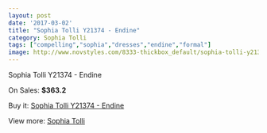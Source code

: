 ```yaml
---
layout: post
date: '2017-03-02'
title: "Sophia Tolli Y21374 - Endine"
category: Sophia Tolli
tags: ["compelling","sophia","dresses","endine","formal"]
image: http://www.novstyles.com/8333-thickbox_default/sophia-tolli-y21374-endine.jpg
---
```

Sophia Tolli Y21374 - Endine

On Sales: **$363.2**
<a href="https://www.novstyles.com/en/sophia-tolli/5808-sophia-tolli-y21374-endine.html"><amp-img layout="responsive" width="600" height="600" src="//www.novstyles.com/8333-thickbox_default/sophia-tolli-y21374-endine.jpg" alt="Sophia Tolli Y21374 - Endine 0" /></a>

Buy it: [Sophia Tolli Y21374 - Endine](https://www.novstyles.com/en/sophia-tolli/5808-sophia-tolli-y21374-endine.html "Sophia Tolli Y21374 - Endine")

View more: [Sophia Tolli](https://www.novstyles.com/en/39-sophia-tolli "Sophia Tolli")